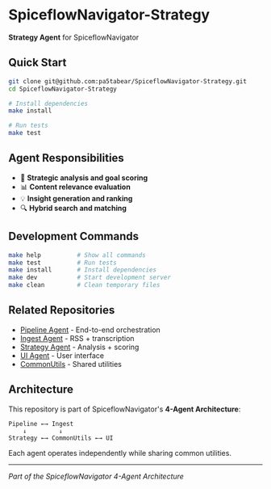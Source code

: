# SpiceflowNavigator-Strategy

**Strategy Agent** for SpiceflowNavigator

## Quick Start

```bash
git clone git@github.com:pa5tabear/SpiceflowNavigator-Strategy.git
cd SpiceflowNavigator-Strategy

# Install dependencies
make install

# Run tests
make test
```

## Agent Responsibilities

- 🎯 **Strategic analysis and goal scoring**
- 📊 **Content relevance evaluation**
- 💡 **Insight generation and ranking**
- 🔍 **Hybrid search and matching**

## Development Commands

```bash
make help          # Show all commands
make test          # Run tests
make install       # Install dependencies  
make dev           # Start development server
make clean         # Clean temporary files
```



## Related Repositories

- [Pipeline Agent](git@github.com:pa5tabear/SpiceflowNavigator-Pipeline) - End-to-end orchestration
- [Ingest Agent](git@github.com:pa5tabear/SpiceflowNavigator-Ingest) - RSS + transcription
- [Strategy Agent](git@github.com:pa5tabear/SpiceflowNavigator-Strategy) - Analysis + scoring
- [UI Agent](git@github.com:pa5tabear/SpiceflowNavigator-UI) - User interface
- [CommonUtils](git@github.com:pa5tabear/SpiceflowNavigator-CommonUtils) - Shared utilities

## Architecture

This repository is part of SpiceflowNavigator's **4-Agent Architecture**:

```
Pipeline ←→ Ingest
    ↓         ↓
Strategy ←→ CommonUtils ←→ UI
```

Each agent operates independently while sharing common utilities.

---
*Part of the SpiceflowNavigator 4-Agent Architecture*
